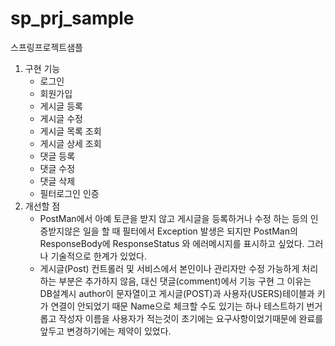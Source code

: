 # sp_prj_sample
스프링프로젝트샘플

1. 구현 기능
   - 로그인
   - 회원가입
   - 게시글 등록
   - 게시글 수정
   - 게시글 목록 조회
   - 게시글 상세 조회
   - 댓글 등록
   - 댓글 수정
   - 댓글 삭제
   - 필터로그인 인증 
2. 개선할 점
   - PostMan에서 아예 토큰을 받지 않고 게시글을 등록하거나 수정 하는 등의 인증받지않은 일을 할 때 필터에서 
     Exception 발생은 되지만 PostMan의 ResponseBody에 ResponseStatus 와 에러메시지를 표시하고 싶었다. 그러나 기술적으로 한계가 있었다.
   - 게시글(Post) 컨트롤러 및 서비스에서 본인이나 관리자만 수정 가능하게 처리하는 부분은 추가하지 않음, 대신 댓글(comment)에서 기능 구현
     그 이유는 DB설계시 author이 문자열이고 게시글(POST)과 사용자(USERS)테이블과 키가 연결이 안되었기 때문
     Name으로 체크할 수도 있기는 하나 테스트하기 번거롭고 작성자 이름을 사용자가 적는것이 초기에는 요구사항이었기때문에
     완료를 앞두고 변경하기에는 제약이 있었다.
   
   
